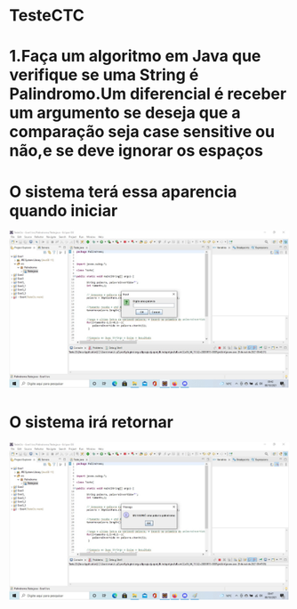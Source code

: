 # TesteCTC

# 1.Faça um algoritmo em Java que verifique se uma String é Palindromo.Um diferencial é receber um argumento se deseja que a comparação seja case sensitive ou não,e se deve ignorar os espaços
# O sistema terá essa aparencia quando iniciar

<img src="https://github.com/marcsalexandrborges/TesteCTC/blob/main/images/exer1.jpg"/> 

# O sistema irá retornar 

<img src="https://github.com/marcsalexandrborges/TesteCTC/blob/main/images/Exer1_1.jpg"/>
